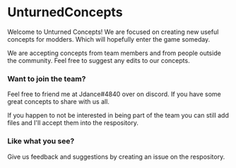 # UnturnedConcepts

Welcome to Unturned Concepts! We are focused on creating new useful concepts for modders. Which will hopefully enter the game someday.

We are accepting concepts from team members and from people outside the community. Feel free to suggest any edits to our concepts.

### Want to join the team?

Feel free to friend me at Jdance#4840 over on discord. If you have some great concepts to share with us all.

If you happen to not be interested in being part of the team you can still add files and I'll accept them into the respository.

### Like what you see?

Give us feedback and suggestions by creating an issue on the respository.
